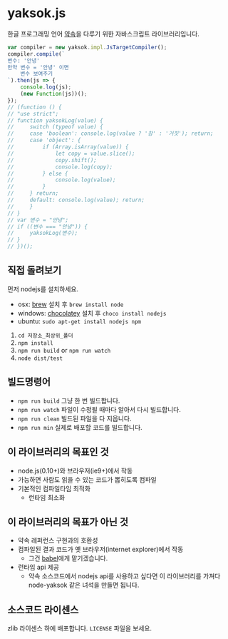 # yaksok.js
한글 프로그래밍 언어 [약속](http://yaksok.org/)을 다루기 위한 자바스크립트 라이브러리입니다.


```js
var compiler = new yaksok.impl.JsTargetCompiler();
compiler.compile(`
변수: '안녕'
만약 변수 = '안녕' 이면
    변수 보여주기
`).then(js => {
    console.log(js);
    (new Function(js))();
});
// (function () {
// "use strict";
// function yaksokLog(value) {
//     switch (typeof value) {
//     case 'boolean': console.log(value ? '참' : '거짓'); return;
//     case 'object': {
//         if (Array.isArray(value)) {
//             let copy = value.slice();
//             copy.shift();
//             console.log(copy);
//         } else {
//             console.log(value);
//         }
//     } return;
//     default: console.log(value); return;
//     }
// }
// var 변수 = "안녕";
// if ((변수 === "안녕")) {
//     yaksokLog(변수);
// }
// })();
```

## 직접 돌려보기

먼저 nodejs를 설치하세요.

* osx: [brew](http://brew.sh/) 설치 후 `brew install node`
* windows: [chocolatey](https://chocolatey.org/) 설치 후 `choco install nodejs`
* ubuntu: `sudo apt-get install nodejs npm`

1. `cd 저장소_최상위_폴더`
2. `npm install`
3. `npm run build` or `npm run watch`
4. `node dist/test`

## 빌드명령어

* `npm run build` 그냥 한 번 빌드합니다.
* `npm run watch` 파일이 수정될 때마다 알아서 다시 빌드합니다.
* `npm run clean` 빌드된 파일을 다 지웁니다.
* `npm run min` 실제로 배포할 코드를 빌드합니다.


## 이 라이브러리의 목표인 것
* node.js(0.10+)와 브라우저(ie9+)에서 작동
* 가능하면 사람도 읽을 수 있는 코드가 뽑히도록 컴파일
* 기본적인 컴파일타임 최적화
    * 런타임 최소화


## 이 라이브러리의 목표가 아닌 것
* 약속 레퍼런스 구현과의 호환성
* 컴파일된 결과 코드가 옛 브라우저(internet explorer)에서 작동
    * 그건 [babel](http://babeljs.io/)에게 맡기겠습니다.
* 런타임 api 제공
    * 약속 소스코드에서 nodejs api를 사용하고 싶다면 이 라이브러리를 가져다 node-yaksok 같은 녀석을 만들면 됩니다.


## 소스코드 라이센스
zlib 라이센스 하에 배포합니다. `LICENSE` 파일을 보세요.
